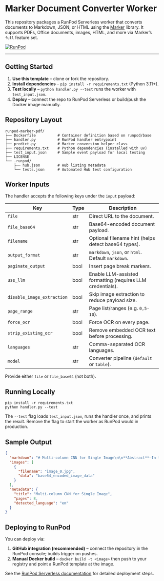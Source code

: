 # Marker Document Converter Worker

This repository packages a RunPod Serverless worker that converts documents to
Markdown, JSON, or HTML using the
[Marker](https://github.com/VikParuchuri/marker) library. It supports PDFs,
Office documents, images, HTML, and more via Marker’s `full` feature set.

[![RunPod](https://api.runpod.io/badge/hudahoeda/runpod-marker-pdf)](https://console.runpod.io/hub/hudahoeda/runpod-marker-pdf)

---

## Getting Started

1. **Use this template** – clone or fork the repository.
2. **Install dependencies** – `pip install -r requirements.txt` (Python 3.11+).
3. **Test locally** – `python handler.py --test` runs the worker with
   `test_input.json`.
4. **Deploy** – connect the repo to RunPod Serverless or build/push the Docker
   image manually.

## Repository Layout

```
runpod-marker-pdf/
├── Dockerfile          # Container definition based on runpod/base
├── handler.py          # RunPod handler entrypoint
├── predict.py          # Marker conversion helper class
├── requirements.txt    # Python dependencies (installed with uv)
├── test_input.json     # Sample event payload for local testing
├── LICENSE
└── .runpod/
    ├── hub.json        # Hub listing metadata
    └── tests.json      # Automated Hub test configuration
```

## Worker Inputs

The handler accepts the following keys under the `input` payload:

| Key                       | Type  | Description |
|---------------------------|-------|-------------|
| `file`                    | str   | Direct URL to the document. |
| `file_base64`             | str   | Base64-encoded document payload. |
| `filename`                | str   | Optional filename hint (helps detect base64 types). |
| `output_format`           | str   | `markdown`, `json`, or `html`. Default `markdown`. |
| `paginate_output`         | bool  | Insert page break markers. |
| `use_llm`                 | bool  | Enable LLM-assisted formatting (requires LLM credentials). |
| `disable_image_extraction`| bool  | Skip image extraction to reduce payload size. |
| `page_range`              | str   | Page list/ranges (e.g. `0,5-10`). |
| `force_ocr`               | bool  | Force OCR on every page. |
| `strip_existing_ocr`      | bool  | Remove embedded OCR text before processing. |
| `languages`               | str   | Comma-separated OCR languages. |
| `model`                   | str   | Converter pipeline (`default` or `table`). |

Provide either `file` or `file_base64` (not both).

## Running Locally

```
pip install -r requirements.txt
python handler.py --test
```

The `--test` flag loads `test_input.json`, runs the handler once, and prints the
result. Remove the flag to start the worker as RunPod would in production.

## Sample Output

```json
{
  "markdown": "# Multi-column CNN for Single Image\n\n**Abstract**—In this paper we propose a multi-column CNN-based architecture...",
  "images": [
    {
      "filename": "image_0.jpg",
      "data": "base64_encoded_image_data"
    }
  ],
  "metadata": {
    "title": "Multi-column CNN for Single Image",
    "pages": 8,
    "detected_language": "en"
  }
}
```

## Deploying to RunPod

You can deploy via:

1. **GitHub integration (recommended)** – connect the repository in the RunPod
   console; builds trigger on pushes.
2. **Manual Docker build** – `docker build -t <image>` then push to your
   registry and point a RunPod template at the image.

See the [RunPod Serverless documentation](https://docs.runpod.io/serverless/overview)
for detailed deployment steps.
